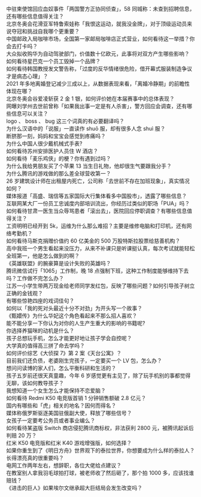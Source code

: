 中驻柬使馆回应血奴事件「两国警方正协同侦查」，58 同城称：未查到招聘信息，还有哪些信息值得关注？  
北京冬奥会花滑亚军特鲁索娃称「我恨这运动，就我没金牌」，对于顶级运动员来说夺冠和挑战自我哪个更重要？  
中国邮政入局咖啡市场，全国第一家邮局咖啡店正式营业，如何看待这一举措？你会去打卡吗？  
大众拟收购华为自动驾驶部门，价值数十亿欧元，此事将对双方产生哪些影响？  
如何看待星巴克一个员工毁掉一个品牌？  
如何看待韩国教授发文警告称，「过度的反华情绪很危险，借开幕式服装制造争议才是病态心理」？  
2021 年多地离婚登记减少三成以上，从数据表现来看，「离婚冷静期」的前瞻性体现在哪？  
北京冬奥会谷爱凌斩获 2 金 1 银，如何评价她在本届赛事中的总体表现？  
网曝刘学州去世前曾称「如果我出事一定是有人杀害」，警方回应会调查，还有哪些信息可以关注？  
logo 、 boss 、 bug 这三个词真的有必要翻译吗？  
为什么汉语中的「说服」一直读作 shuō 服，却有很多人念 shuì 服？  
断脐那一刻，妈妈和宝宝会感觉到疼痛吗？  
为什么中国人很少戴机械式手表?  
如何看待苏州安排医护人员住 W 酒店？  
如何看待「麦乐鸡侠」的梗？你有遇到过吗？  
为什么我给男朋友买了个苹果 13 当生日礼物，他却很生气要跟我分手？  
为什么腾讯的游戏做的那么差全球营收第一？  
26 岁建筑设计师在出租屋内死亡，公司称「去世前不存在加班现象」，真实情况如何？  
媒体报道「高盛、瑞信等五家国际大行集体看多中国股市」，透露了哪些信息？  
互联网某大厂一份员工忠诚度内部培训流出，你经历过类似的职场「PUA」吗？  
如何看待甘肃一医生当众辱骂患者「滚出去」，医院回应停职调查？有哪些信息值得关注？  
工资明明已经开到 5k，运维为什么那么难招？主要是维修电脑和打印机，还有网络考勤机？  
如何看待马斯克捐赠价值约 60 亿美金的 500 万股特斯拉股票给慈善机构？  
高中我班一个男生看起来没压力，从来不补课只是听课挺认真，每次考试就能轻松全班第一，他是怎么做到的啊？  
《英雄联盟》的腕豪算是设计失败的英雄吗？  
腾讯微信试行「1065」工作制，晚 18 点强制下班，这种工作制度能够维持下去吗？工作做不完怎么办？  
江苏一小学生带两万现金给老师同学发红包，反映了哪些问题？如何引导孩子树立正确的金钱观？  
有哪些惊艳四座的戏词佳句？  
如何以「我的死对头最近十分不对劲」为开头写一个故事？  
《甄嬛传》为什么华妃这个角色看起来不那么招人喜欢？  
能不能分享一下你认为对你的人生产生重大的影响的书籍呢?  
你选择养猫咪的动机是什么？  
孩子总想玩手机，怎么才能更好地让孩子学会自控呢？  
大学真的值得高三拼了命去学吗？  
如何评价综艺《大侦探 7》第 2 案《天台公寓》？  
目前我们还负债，老婆刚生完孩子，一定要买一个 LV 包，怎么办？  
想问问读博的家人们，怎么平衡科研和生活的？  
孩子五岁前还很天真童趣，今年 6 岁感觉更有主见了，除了玩手机别的事都觉得无聊，该如何教导孩子？  
我想知道一个女生怎么才能保持不恋爱脑？  
如何看待 Redmi K50 电竞版首销 1 分钟销售额破 2.8 亿元？  
国内有哪些和「虎」相关的地名？因何而得名？  
媒体称俄罗斯驱逐美国驻俄副大使，释放了哪些信号？  
女孩子一定要考公务员或者事业编么？  
如何看待某盗版 Switch 商店侵犯腾讯商标权，非法获利 2800 元，被腾讯起诉后判赔 20 万？  
红米 K50 电竞版和红米 K40 游戏增强版，如何选择？  
如果你重生到了《明日方舟》世界观下的泰拉世界，你想要成为什么样的泰拉人？  
长得漂亮真的很重要吗？  
电网工作两年左右，想辞职，各位大佬给点建议？  
在教室别人拿我羽毛球拍打球，被老师收了然后砸了，那个拍 1000 多，应该找谁赔钱？  
《进击的巨人》如果埃尔文继承超大巨结局会发生改变吗？  
